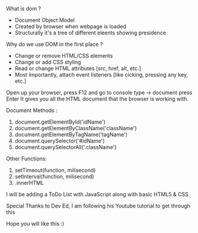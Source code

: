What is dom ?
- Document Object Model
- Created by browser when webpage is loaded
- Structurally it's a tree of different eleents showing presidence

Why do we use DOM in the first place ?
- Change or remove HTML/CSS elements
- Change or add CSS styling
- Read or change HTML attributes [src, href, alt, etc.]
- Most Importantly, attach event listeners [like cicking, pressing any key, etc.]

Open up your browser, press F12 and go to console
type -> document 
press Enter
It gives you all the HTML document that the browser is working with.

Document Methods : 
1. document.getElementById('idName')
2. document.getElementByClassName('className')
3. document.getElementByTagName('tagName')
4. document.querySelector('#idName')
5. document.querySelectorAll('.className')


Other Functions:
1. setTimeout(function, milisecond)
2. setInterval(function, milisecond)
3. .innerHTML

I will be adding a ToDo List with JavaScript along with basic HTML5 & CSS

Special Thanks to Dev Ed, I am following his Youtube tutorial to get through this

Hope you will like this :)
